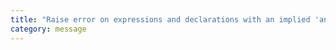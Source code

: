 ```yaml
---
title: "Raise error on expressions and declarations with an implied 'any' type."
category: message
---
```

